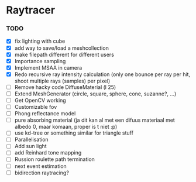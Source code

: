 # Raytracer

### TODO

- [x] fix lighting with cube
- [x] add way to save/load a meshcollection
- [x] make filepath different for different users
- [x] Importance sampling
- [x] Implement MSAA in camera
- [x] Redo recursive ray intensity calculation (only one bounce per ray per hit, shoot multiple rays (samples) per pixel)
- [ ] Remove hacky code DiffuseMaterial (l 25)
- [ ] Extend MeshGenerator (circle, square, sphere, cone, suzanne?, ...)
- [ ] Get OpenCV working
- [ ] Customizable fov
- [ ] Phong reflectance model
- [ ] pure absorbing material (ja dit kan al met een difuus materiaal met albedo 0, maar komaan, proper is t niet :p)
- [ ] use kd-tree or something similar for triangle stuff
- [ ] Parallelisation
- [ ] Add sun light
- [ ] add Reinhard tone mapping
- [ ] Russion roulette path termination
- [ ] next event estimation
- [ ] bidirection raytracing?
